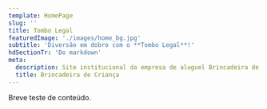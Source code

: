 ```yaml
---
template: HomePage
slug: ''
title: Tombo Legal
featuredImage: './images/home_bg.jpg'
subtitle: 'Diversão em dobro com o **Tombo Legal**!'
hdSectionTr: 'Do markdown'
meta:
  description: Site institucional da empresa de aluguel Brincadeira de Criança.
  title: Brincadeira de Criança
---
```


Breve teste de conteúdo.
